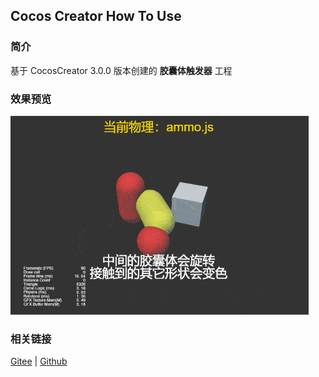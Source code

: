 ## Cocos Creator How To Use

### 简介

基于 CocosCreator 3.0.0 版本创建的 **胶囊体触发器** 工程

### 效果预览
![image](../../gif/202203/2022030437.gif)

### 相关链接
[Gitee](https://gitee.com/mirrors_cocos-creator/example-3d/blob/master/physics-3d/assets/cases/scenes) | [Github](https://github.com/cocos-creator/example-3d/blob/master/physics-3d/assets/cases/scenes)